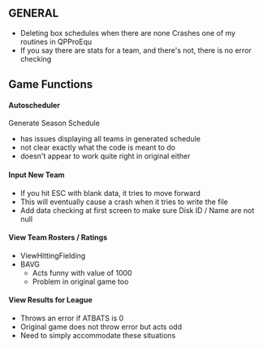 ## GENERAL ##
- Deleting box schedules when there are none Crashes one of my routines in QPProEqu
- If you say there are stats for a team, and there's not, there is no error checking


	
## Game Functions ##

#### Autoscheduler ####
Generate Season Schedule
- has issues displaying all teams in generated schedule
- not clear exactly what the code is meant to do
- doesn't appear to work quite right in original either

#### Input New Team ####
- If you hit ESC with blank data, it tries to move forward
- This will eventually cause a crash when it tries to write the file
- Add data checking at first screen to make sure Disk ID / Name are not null

#### View Team Rosters / Ratings ####
- ViewHittingFielding
- BAVG
	- Acts funny with value of 1000
	- Problem in original game too
	
#### View Results for League ####
- Throws an error if ATBATS is 0
- Original game does not throw error but acts odd
- Need to simply accommodate these situations
